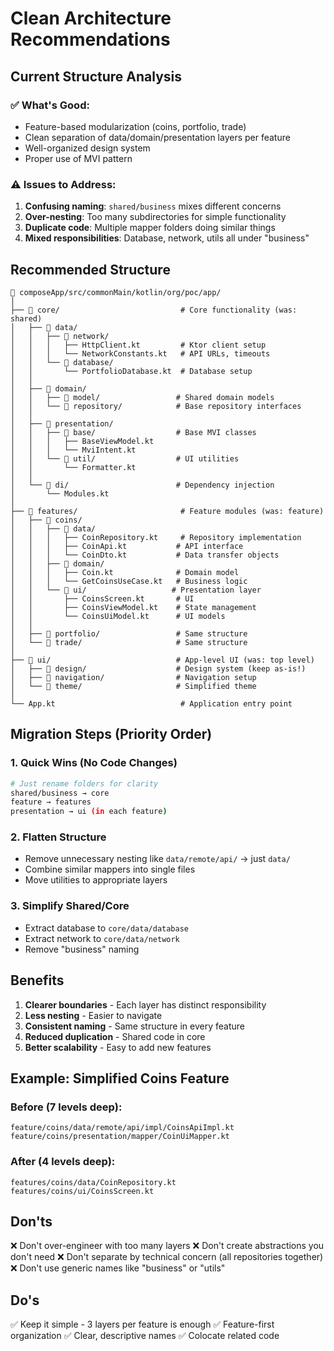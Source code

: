 # Clean Architecture Recommendations

## Current Structure Analysis

### ✅ What's Good:
- Feature-based modularization (coins, portfolio, trade)
- Clean separation of data/domain/presentation layers per feature
- Well-organized design system
- Proper use of MVI pattern

### ⚠️ Issues to Address:
1. **Confusing naming**: `shared/business` mixes different concerns
2. **Over-nesting**: Too many subdirectories for simple functionality
3. **Duplicate code**: Multiple mapper folders doing similar things
4. **Mixed responsibilities**: Database, network, utils all under "business"

## Recommended Structure

```
📁 composeApp/src/commonMain/kotlin/org/poc/app/
│
├── 📁 core/                           # Core functionality (was: shared)
│   ├── 📁 data/
│   │   ├── 📁 network/
│   │   │   ├── HttpClient.kt         # Ktor client setup
│   │   │   └── NetworkConstants.kt   # API URLs, timeouts
│   │   └── 📁 database/
│   │       └── PortfolioDatabase.kt  # Database setup
│   │
│   ├── 📁 domain/
│   │   ├── 📁 model/                 # Shared domain models
│   │   └── 📁 repository/            # Base repository interfaces
│   │
│   ├── 📁 presentation/
│   │   ├── 📁 base/                  # Base MVI classes
│   │   │   ├── BaseViewModel.kt
│   │   │   └── MviIntent.kt
│   │   └── 📁 util/                  # UI utilities
│   │       └── Formatter.kt
│   │
│   └── 📁 di/                        # Dependency injection
│       └── Modules.kt
│
├── 📁 features/                       # Feature modules (was: feature)
│   ├── 📁 coins/
│   │   ├── 📁 data/
│   │   │   ├── CoinRepository.kt     # Repository implementation
│   │   │   ├── CoinApi.kt           # API interface
│   │   │   └── CoinDto.kt           # Data transfer objects
│   │   ├── 📁 domain/
│   │   │   ├── Coin.kt              # Domain model
│   │   │   └── GetCoinsUseCase.kt   # Business logic
│   │   └── 📁 ui/                   # Presentation layer
│   │       ├── CoinsScreen.kt       # UI
│   │       ├── CoinsViewModel.kt    # State management
│   │       └── CoinsUiModel.kt      # UI models
│   │
│   ├── 📁 portfolio/                 # Same structure
│   └── 📁 trade/                     # Same structure
│
├── 📁 ui/                            # App-level UI (was: top level)
│   ├── 📁 design/                    # Design system (keep as-is!)
│   ├── 📁 navigation/                # Navigation setup
│   └── 📁 theme/                     # Simplified theme
│
└── App.kt                            # Application entry point
```

## Migration Steps (Priority Order)

### 1. Quick Wins (No Code Changes)
```bash
# Just rename folders for clarity
shared/business → core
feature → features
presentation → ui (in each feature)
```

### 2. Flatten Structure
- Remove unnecessary nesting like `data/remote/api/` → just `data/`
- Combine similar mappers into single files
- Move utilities to appropriate layers

### 3. Simplify Shared/Core
- Extract database to `core/data/database`
- Extract network to `core/data/network`
- Remove "business" naming

## Benefits

1. **Clearer boundaries** - Each layer has distinct responsibility
2. **Less nesting** - Easier to navigate
3. **Consistent naming** - Same structure in every feature
4. **Reduced duplication** - Shared code in core
5. **Better scalability** - Easy to add new features

## Example: Simplified Coins Feature

### Before (7 levels deep):
```
feature/coins/data/remote/api/impl/CoinsApiImpl.kt
feature/coins/presentation/mapper/CoinUiMapper.kt
```

### After (4 levels deep):
```
features/coins/data/CoinRepository.kt
features/coins/ui/CoinsScreen.kt
```

## Don'ts

❌ Don't over-engineer with too many layers
❌ Don't create abstractions you don't need
❌ Don't separate by technical concern (all repositories together)
❌ Don't use generic names like "business" or "utils"

## Do's

✅ Keep it simple - 3 layers per feature is enough
✅ Feature-first organization
✅ Clear, descriptive names
✅ Colocate related code